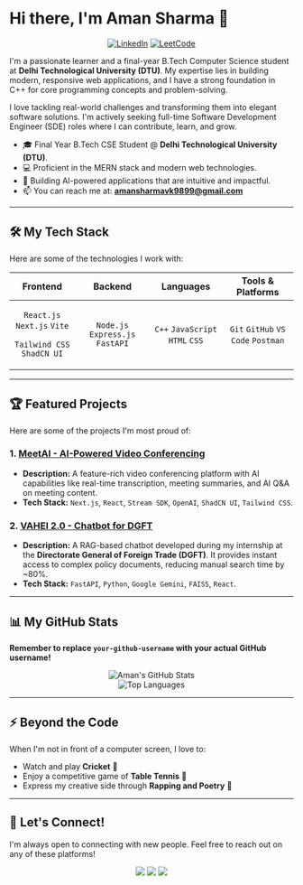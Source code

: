 # Hi there, I'm Aman Sharma 👋

<p align="center">
  <a href="https://www.linkedin.com/in/aman-sharma-34927825b/" target="_blank" rel="noopener noreferrer"><img src="https://img.shields.io/badge/LinkedIn-0077B5?style=for-the-badge&logo=linkedin&logoColor=white" alt="LinkedIn"></a>
  <a href="https://leetcode.com/u/Aman_sharma18/" target="_blank" rel="noopener noreferrer"><img src="https://img.shields.io/badge/LeetCode-FFA116?style=for-the-badge&logo=leetcode&logoColor=black" alt="LeetCode"></a>
</p>

I'm a passionate learner and a final-year B.Tech Computer Science student at **Delhi Technological University (DTU)**. My expertise lies in building modern, responsive web applications, and I have a strong foundation in C++ for core programming concepts and problem-solving.

I love tackling real-world challenges and transforming them into elegant software solutions. I'm actively seeking full-time Software Development Engineer (SDE) roles where I can contribute, learn, and grow.

* 🎓 Final Year B.Tech CSE Student @ **Delhi Technological University (DTU)**.
* 💻 Proficient in the MERN stack and modern web technologies.
* 🚀 Building AI-powered applications that are intuitive and impactful.
* 📫 You can reach me at: **amansharmavk9899@gmail.com**

---

## 🛠️ My Tech Stack

Here are some of the technologies I work with:

| Frontend                                                                                                                                                                                            | Backend                                                                                      | Languages                                                                           | Tools & Platforms                                                                                                |
| --------------------------------------------------------------------------------------------------------------------------------------------------------------------------------------------------- | -------------------------------------------------------------------------------------------- | ----------------------------------------------------------------------------------- | ---------------------------------------------------------------------------------------------------------------- |
| <p align="center">`React.js` `Next.js` `Vite`</p><p align="center">`Tailwind CSS` `ShadCN UI`</p> | <p align="center">`Node.js` `Express.js` `FastAPI`</p> | <p align="center">`C++` `JavaScript` `HTML` `CSS`</p> | <p align="center">`Git` `GitHub` `VS Code` `Postman`</p> |

---

## 🏆 Featured Projects

Here are some of the projects I'm most proud of:

### 1. [MeetAI - AI-Powered Video Conferencing](https://github.com/AmanSharma121202/meetai)

* **Description:** A feature-rich video conferencing platform with AI capabilities like real-time transcription, meeting summaries, and AI Q&A on meeting content.
* **Tech Stack:** `Next.js`, `React`, `Stream SDK`, `OpenAI`, `ShadCN UI`, `Tailwind CSS`.

### 2. [VAHEI 2.0 - Chatbot for DGFT](https://github.com/AmanSharma121202/process-flow-visualizer)

* **Description:** A RAG-based chatbot developed during my internship at the **Directorate General of Foreign Trade (DGFT)**. It provides instant access to complex policy documents, reducing manual search time by ~80%.
* **Tech Stack:** `FastAPI`, `Python`, `Google Gemini`, `FAISS`, `React`.

---

## 📊 My GitHub Stats

**Remember to replace `your-github-username` with your actual GitHub username!**

<p align="center">
  <img src="https://github-readme-stats.vercel.app/api?username=your-github-username&show_icons=true&theme=tokyonight&include_all_commits=true&count_private=true" alt="Aman's GitHub Stats" />
  <br/>
  <img src="https://github-readme-stats.vercel.app/api/top-langs/?username=your-github-username&layout=compact&theme=tokyonight" alt="Top Languages" />
</p>

---

## ⚡ Beyond the Code

When I'm not in front of a computer screen, I love to:

* Watch and play **Cricket** 🏏
* Enjoy a competitive game of **Table Tennis** 🏓
* Express my creative side through **Rapping and Poetry** 🎤

---

## 🤝 Let's Connect!

I'm always open to connecting with new people. Feel free to reach out on any of these platforms!

<p align="center">
  <a href="https://www.linkedin.com/in/aman-sharma-34927825b/" target="_blank" rel="noopener noreferrer"><img src="https://img.shields.io/badge/LinkedIn-0077B5?style=for-the-badge&logo=linkedin&logoColor=white" /></a>
  <a href="https://leetcode.com/u/Aman_sharma18/" target="_blank" rel="noopener noreferrer"><img src="https://img.shields.io/badge/LeetCode-FFA116?style=for-the-badge&logo=leetcode&logoColor=black" /></a>
  <a href="mailto:amansharmavk9899@gmail.com"><img src="https://img.shields.io/badge/Gmail-D14836?style=for-the-badge&logo=gmail&logoColor=white" /></a>
</p>
